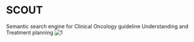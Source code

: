 # SCOUT
Semantic search engine for Clinical Oncology guideline Understanding and  Treatment planning
![1](https://user-images.githubusercontent.com/49832962/139058569-35154f7d-5968-4eb9-9e12-6ebad3880ed5.png)
